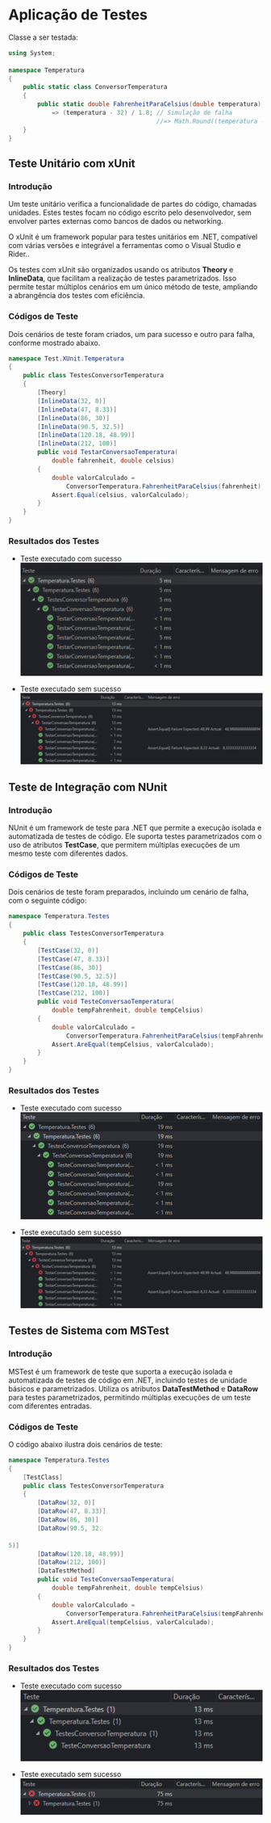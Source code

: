 # Aplicação de Testes

Classe a ser testada:

```csharp
using System;

namespace Temperatura
{
    public static class ConversorTemperatura
    {
        public static double FahrenheitParaCelsius(double temperatura)
            => (temperatura - 32) / 1.8; // Simulação de falha
                                         //=> Math.Round((temperatura - 32) / 1.8, 2);
    }
}
```

## Teste Unitário com xUnit

### Introdução
Um teste unitário verifica a funcionalidade de partes do código, chamadas unidades. Estes testes focam no código escrito pelo desenvolvedor, sem envolver partes externas como bancos de dados ou networking.

O xUnit é um framework popular para testes unitários em .NET, compatível com várias versões e integrável a ferramentas como o Visual Studio e Rider..

Os testes com xUnit são organizados usando os atributos **Theory** e **InlineData**, que facilitam a realização de testes parametrizados. Isso permite testar múltiplos cenários em um único método de teste, ampliando a abrangência dos testes com eficiência.

### Códigos de Teste
Dois cenários de teste foram criados, um para sucesso e outro para falha, conforme mostrado abaixo.

```csharp
namespace Test.XUnit.Temperatura
{
    public class TestesConversorTemperatura
    {
        [Theory]
        [InlineData(32, 0)]
        [InlineData(47, 8.33)]
        [InlineData(86, 30)]
        [InlineData(90.5, 32.5)]
        [InlineData(120.18, 48.99)]
        [InlineData(212, 100)]
        public void TestarConversaoTemperatura(
            double fahrenheit, double celsius)
        {
            double valorCalculado =
                ConversorTemperatura.FahrenheitParaCelsius(fahrenheit);
            Assert.Equal(celsius, valorCalculado);
        }
    }
}
```

### Resultados dos Testes
- Teste executado com sucesso
![alt text](./imgs/erro-testes-1.png)

- Teste executado sem sucesso
![alt text](./imgs/erro-testes.png)

## Teste de Integração com NUnit

### Introdução
NUnit é um framework de teste para .NET que permite a execução isolada e automatizada de testes de código. Ele suporta testes parametrizados com o uso de atributos **TestCase**, que permitem múltiplas execuções de um mesmo teste com diferentes dados.

### Códigos de Teste
Dois cenários de teste foram preparados, incluindo um cenário de falha, com o seguinte código:

```csharp
namespace Temperatura.Testes
{
    public class TestesConversorTemperatura
    {
        [TestCase(32, 0)]
        [TestCase(47, 8.33)]
        [TestCase(86, 30)]
        [TestCase(90.5, 32.5)]
        [TestCase(120.18, 48.99)]
        [TestCase(212, 100)]
        public void TesteConversaoTemperatura(
            double tempFahrenheit, double tempCelsius)
        {
            double valorCalculado =
                ConversorTemperatura.FahrenheitParaCelsius(tempFahrenheit);
            Assert.AreEqual(tempCelsius, valorCalculado);
        }
    }
}
```

### Resultados dos Testes
- Teste executado com sucesso
![alt text](./imgs/teste-1.png)

- Teste executado sem sucesso
![alt text](./imgs/erro-testes.png)

## Testes de Sistema com MSTest

### Introdução
MSTest é um framework de teste que suporta a execução isolada e automatizada de testes de código em .NET, incluindo testes de unidade básicos e parametrizados. Utiliza os atributos **DataTestMethod** e **DataRow** para testes parametrizados, permitindo múltiplas execuções de um teste com diferentes entradas.

### Códigos de Teste
O código abaixo ilustra dois cenários de teste:

```csharp
namespace Temperatura.Testes
{
    [TestClass]
    public class TestesConversorTemperatura
    {
        [DataRow(32, 0)]
        [DataRow(47, 8.33)]
        [DataRow(86, 30)]
        [DataRow(90.5, 32.

5)]
        [DataRow(120.18, 48.99)]
        [DataRow(212, 100)]
        [DataTestMethod]
        public void TesteConversaoTemperatura(
            double tempFahrenheit, double tempCelsius)
        {
            double valorCalculado =
                ConversorTemperatura.FahrenheitParaCelsius(tempFahrenheit);
            Assert.AreEqual(tempCelsius, valorCalculado);
        }
    }
}
```

### Resultados dos Testes
- Teste executado com sucesso
![alt text](./imgs/teste-2.png)

- Teste executado sem sucesso
![Teste de Integração com Sucesso](./imgs/erro-testes-2.png)